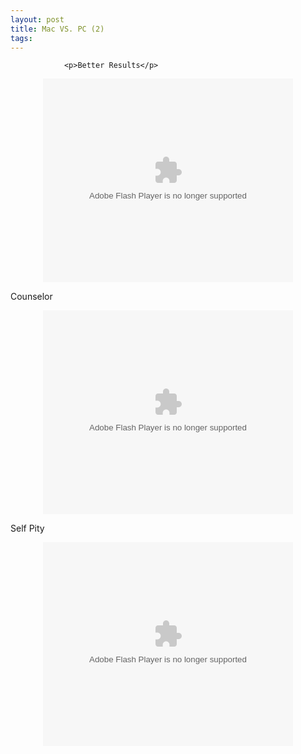 ```yaml
---
layout: post
title: Mac VS. PC (2)
tags:
---
```



                <p>Better Results</p>
<div style="text-align: center;"><object type="application/x-shockwave-flash" width="400px" height="326px" data="http://video.google.com/googleplayer.swf?docId=-6698528197694809332&hl=de"><param name="movie" value="http://video.google.com/googleplayer.swf?docId=-6698528197694809332&hl=de" /></object></div>
<p>Counselor</p>
<div style="text-align: center;"><object type="application/x-shockwave-flash" width="400px" height="326px" data="http://video.google.com/googleplayer.swf?docId=8636129574822948676&hl=de"><param name="movie" value="http://video.google.com/googleplayer.swf?docId=8636129574822948676&hl=de" /></object></div>
<p>Self Pity</p>
<div style="text-align: center;"><object type="application/x-shockwave-flash" width="400px" height="326px" data="http://video.google.com/googleplayer.swf?docId=-7531720694249966150&hl=de"><param name="movie" value="http://video.google.com/googleplayer.swf?docId=-7531720694249966150&hl=de" /></object></div>
